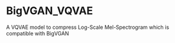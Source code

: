 # BigVGAN_VQVAE
A VQVAE model to compress Log-Scale Mel-Spectrogram which is compatible with BigVGAN
